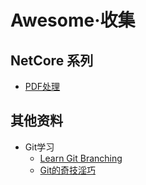 
 # Awesome·收集
 ## NetCore 系列
   - [PDF处理](https://code-maze.com/create-pdf-dotnetcore/)


 ## 其他资料
 - Git学习
    - [Learn Git Branching](https://learngitbranching.js.org/?demo)
    - [Git的奇技淫巧](https://github.com/521xueweihan/git-tips)